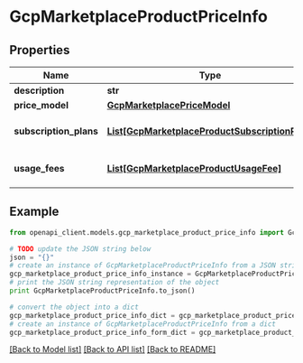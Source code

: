 # GcpMarketplaceProductPriceInfo


## Properties
Name | Type | Description | Notes
------------ | ------------- | ------------- | -------------
**description** | **str** |  | [optional] 
**price_model** | [**GcpMarketplacePriceModel**](GcpMarketplacePriceModel.md) |  | [optional] 
**subscription_plans** | [**List[GcpMarketplaceProductSubscriptionPlan]**](GcpMarketplaceProductSubscriptionPlan.md) | Subscription Plan (Flat Commitment) | [optional] 
**usage_fees** | [**List[GcpMarketplaceProductUsageFee]**](GcpMarketplaceProductUsageFee.md) | Usage Metering Dimension/Metric if available | [optional] 

## Example

```python
from openapi_client.models.gcp_marketplace_product_price_info import GcpMarketplaceProductPriceInfo

# TODO update the JSON string below
json = "{}"
# create an instance of GcpMarketplaceProductPriceInfo from a JSON string
gcp_marketplace_product_price_info_instance = GcpMarketplaceProductPriceInfo.from_json(json)
# print the JSON string representation of the object
print GcpMarketplaceProductPriceInfo.to_json()

# convert the object into a dict
gcp_marketplace_product_price_info_dict = gcp_marketplace_product_price_info_instance.to_dict()
# create an instance of GcpMarketplaceProductPriceInfo from a dict
gcp_marketplace_product_price_info_form_dict = gcp_marketplace_product_price_info.from_dict(gcp_marketplace_product_price_info_dict)
```
[[Back to Model list]](../README.md#documentation-for-models) [[Back to API list]](../README.md#documentation-for-api-endpoints) [[Back to README]](../README.md)


